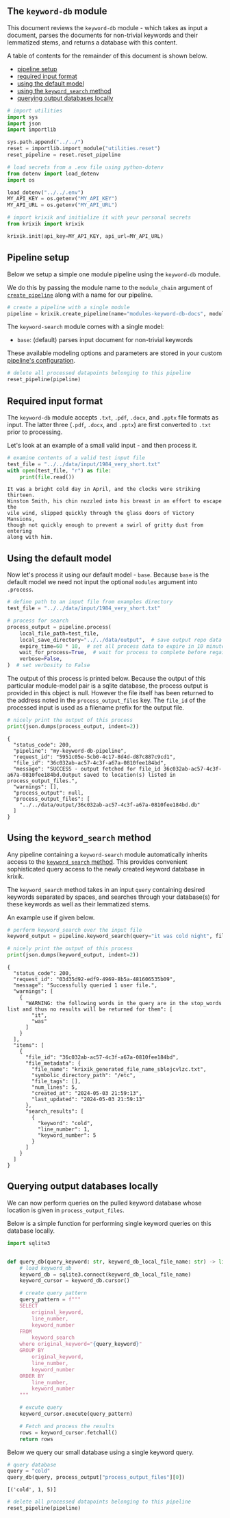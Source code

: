 ## The `keyword-db` module

This document reviews the `keyword-db` module - which takes as input a document, parses the documents for non-trivial keywords and their lemmatized stems, and returns a database with this content.

A table of contents for the remainder of this document is shown below.


- [pipeline setup](#pipeline-setup)
- [required input format](#required-input-format)
- [using the default model](#using-the-default-model)
- [using the `keyword_search` method](#using-the-keyword_search-method)
- [querying output databases locally](#querying-output-databases-locally)


```python
# import utilities
import sys
import json
import importlib

sys.path.append("../../")
reset = importlib.import_module("utilities.reset")
reset_pipeline = reset.reset_pipeline

# load secrets from a .env file using python-dotenv
from dotenv import load_dotenv
import os

load_dotenv("../../.env")
MY_API_KEY = os.getenv("MY_API_KEY")
MY_API_URL = os.getenv("MY_API_URL")

# import krixik and initialize it with your personal secrets
from krixik import krixik

krixik.init(api_key=MY_API_KEY, api_url=MY_API_URL)
```

## Pipeline setup

Below we setup a simple one module pipeline using the `keyword-db` module. 

We do this by passing the module name to the `module_chain` argument of [`create_pipeline`](../system/create_save_load.md) along with a name for our pipeline.


```python
# create a pipeline with a single module
pipeline = krixik.create_pipeline(name="modules-keyword-db-docs", module_chain=["keyword-db"])
```

The `keyword-search` module comes with a single model:

- `base`: (default) parses input document for non-trivial keywords

These available modeling options and parameters are stored in your custom [pipeline's configuration](../system/create_save_load.md).


```python
# delete all processed datapoints belonging to this pipeline
reset_pipeline(pipeline)
```

## Required input format

The `keyword-db` module accepts `.txt`, `.pdf`, `.docx`, and `.pptx` file formats as input.  The latter three (`.pdf`, `.docx`, and `.pptx`) are first converted to `.txt` prior to processing.

Let's look at an example of a small valid input - and then process it.


```python
# examine contents of a valid test input file
test_file = "../../data/input/1984_very_short.txt"
with open(test_file, "r") as file:
    print(file.read())
```

    It was a bright cold day in April, and the clocks were striking thirteen.
    Winston Smith, his chin nuzzled into his breast in an effort to escape the
    vile wind, slipped quickly through the glass doors of Victory Mansions,
    though not quickly enough to prevent a swirl of gritty dust from entering
    along with him.


## Using the default model

Now let's process it using our default model - `base`.  Because `base` is the default model we need not input the optional `modules` argument into `.process`.


```python
# define path to an input file from examples directory
test_file = "../../data/input/1984_very_short.txt"

# process for search
process_output = pipeline.process(
    local_file_path=test_file,
    local_save_directory="../../data/output",  # save output repo data output subdir
    expire_time=60 * 10,  # set all process data to expire in 10 minutes
    wait_for_process=True,  # wait for process to complete before regaining ide
    verbose=False,
)  # set verbosity to False
```

The output of this process is printed below.  Because the output of this particular module-model pair is a sqlite database, the process output is provided in this object is null.  However the file itself has been returned to the address noted in the `process_output_files` key.  The `file_id` of the processed input is used as a filename prefix for the output file.


```python
# nicely print the output of this process
print(json.dumps(process_output, indent=2))
```

    {
      "status_code": 200,
      "pipeline": "my-keyword-db-pipeline",
      "request_id": "5951c05e-5cb0-4c17-8d4d-d87c887c9cd1",
      "file_id": "36c032ab-ac57-4c3f-a67a-0810fee184bd",
      "message": "SUCCESS - output fetched for file_id 36c032ab-ac57-4c3f-a67a-0810fee184bd.Output saved to location(s) listed in process_output_files.",
      "warnings": [],
      "process_output": null,
      "process_output_files": [
        "../../data/output/36c032ab-ac57-4c3f-a67a-0810fee184bd.db"
      ]
    }


## Using the `keyword_search` method

Any pipeline containing a `keyword-search` module automatically inherits access to the [`keyword_search` method](../system/keyword_search.md).  This provides convenient sophisticated query access to the newly created keyword database in krixik.

The `keyword_search` method takes in an input `query` containing desired keywords separated by spaces, and searches through your database(s) for these keywords as well as their lemmatized stems.

An example use if given below.


```python
# perform keyword_search over the input file
keyword_output = pipeline.keyword_search(query="it was cold night", file_ids=[process_output["file_id"]])

# nicely print the output of this process
print(json.dumps(keyword_output, indent=2))
```

    {
      "status_code": 200,
      "request_id": "03d35d92-edf9-4969-8b5a-481606535b09",
      "message": "Successfully queried 1 user file.",
      "warnings": [
        {
          "WARNING: the following words in the query are in the stop_words list and thus no results will be returned for them": [
            "it",
            "was"
          ]
        }
      ],
      "items": [
        {
          "file_id": "36c032ab-ac57-4c3f-a67a-0810fee184bd",
          "file_metadata": {
            "file_name": "krixik_generated_file_name_sblojcvlzc.txt",
            "symbolic_directory_path": "/etc",
            "file_tags": [],
            "num_lines": 5,
            "created_at": "2024-05-03 21:59:13",
            "last_updated": "2024-05-03 21:59:13"
          },
          "search_results": [
            {
              "keyword": "cold",
              "line_number": 1,
              "keyword_number": 5
            }
          ]
        }
      ]
    }


## Querying output databases locally

We can now perform queries on the pulled keyword database whose location is given in `process_output_files`.

Below is a simple function for performing single keyword queries on this database locally.


```python
import sqlite3


def query_db(query_keyword: str, keyword_db_local_file_name: str) -> list:
    # load keyword_db
    keyword_db = sqlite3.connect(keyword_db_local_file_name)
    keyword_cursor = keyword_db.cursor()

    # create query pattern
    query_pattern = f"""
    SELECT
        original_keyword,
        line_number,
        keyword_number
    FROM
        keyword_search
    where original_keyword="{query_keyword}"
    GROUP BY
        original_keyword,
        line_number,
        keyword_number
    ORDER BY
        line_number,
        keyword_number
    """

    # excute query
    keyword_cursor.execute(query_pattern)

    # Fetch and process the results
    rows = keyword_cursor.fetchall()
    return rows
```

Below we query our small database using a single keyword query.


```python
# query database
query = "cold"
query_db(query, process_output["process_output_files"][0])
```




    [('cold', 1, 5)]




```python
# delete all processed datapoints belonging to this pipeline
reset_pipeline(pipeline)
```
